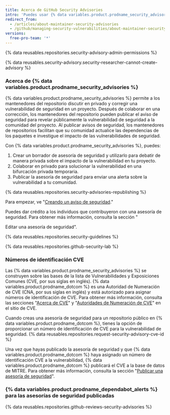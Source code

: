 ```yaml
---
title: Acerca de GitHub Security Advisories
intro: 'Puedes usar {% data variables.product.prodname_security_advisories %} para discutir, corregir y publicar información sobre vulnerabilidades de seguridad en tu repositorio.'
redirect_from:
  - /articles/about-maintainer-security-advisories
  - /github/managing-security-vulnerabilities/about-maintainer-security-advisories
versions:
  free-pro-team: '*'
---
```


{% data reusables.repositories.security-advisory-admin-permissions %}

{% data reusables.security-advisory.security-researcher-cannot-create-advisory %}

### Acerca de {% data variables.product.prodname_security_advisories %}

{% data variables.product.prodname_security_advisories %} permite a los mantenedores del repositorio discutir en privado y corregir una vulnerabilidad de seguridad en un proyecto. Después de colaborar en una corrección, los mantenedores del repositorio pueden publicar el aviso de seguridad para revelar públicamente la vulnerabilidad de seguridad a la comunidad del proyecto. Al publicar avisos de seguridad, los mantenedores de repositorios facilitan que su comunidad actualice las dependencias de los paquetes e investigue el impacto de las vulnerabilidades de seguridad.

Con {% data variables.product.prodname_security_advisories %}, puedes:

1. Crear un borrador de asesoría de seguridad y utilizarlo para debatir de manera privada sobre el impacto de la vulnerabilidad en tu proyecto.
2. Colaborar en privado para solucionar la vulnerabilidad en una bifurcación privada temporaria.
3. Publicar la asesoría de seguridad para enviar una alerta sobre la vulnerabilidad a tu comunidad.

{% data reusables.repositories.security-advisories-republishing %}

Para empezar, ve "[Creando un aviso de seguridad](/github/managing-security-vulnerabilities/creating-a-security-advisory)."

Puedes dar crédito a los individuos que contribuyeron con una asesoría de seguridad. Para obtener más información, consulta la sección "

Editar una asesoría de seguridad".</p> 

{% data reusables.repositories.security-guidelines %}

{% data reusables.repositories.github-security-lab %}



### Números de identificación CVE

Las {% data variables.product.prodname_security_advisories %} se construyen sobre las bases de la lista de Vulnerabilidades y Exposiciones Comunes (CVE, por sus siglas en inglés). {% data variables.product.prodname_dotcom %} es una Autoridad de Numeración de CVE (CNA, por sus siglas en inglés) y está autorizado para asignar números de identificación de CVE. Para obtener más información, consulta las secciones "[Acerca de CVE](https://cve.mitre.org/about/index.html)" y "[Autoridades de Numeración de CVE](https://cve.mitre.org/cve/cna.html)" en el sitio de CVE.

Cuando creas una asesoría de seguridad para un repositorio público en {% data variables.product.prodname_dotcom %}, tienes la opción de proporcionar un número de identificación de CVE para la vulnerabilidad de seguridad. {% data reusables.repositories.request-security-advisory-cve-id %}

Una vez que hayas publicado la asesoría de seguridad y que {% data variables.product.prodname_dotcom %} haya asignado un número de identificación CVE a la vulnerabilidad, {% data variables.product.prodname_dotcom %} publicará el CVE a la base de datos de MITRE. Para obtener más información, consulta la sección "[Publicar una asesoría de seguridad](/github/managing-security-vulnerabilities/publishing-a-security-advisory#requesting-a-cve-identification-number)".



### {% data variables.product.prodname_dependabot_alerts %} para las asesorías de seguridad publicadas

{% data reusables.repositories.github-reviews-security-advisories %}
